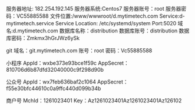服务器地址: 182.254.192.145
服务器系统:Centos7
服务器账号：root
服务器密码：VC55885588
文件位置:/www/wwwroot/d.mytimetech.com
Service:d-mytimetech.service
Service Location: /etc/systemd/system
Port:5020
域名:d.mytimetech.com
数据库名称：distribution
数据库账号：distribution
数据库密码：Zmkmx3hGrJWz6ySk

git
域名：git.mytimetech.com
账号：root
密码：Vc55885588

小程序
AppId：wxbe373e93bce1f59c
AppSecret：810706d6b87dfd32040000c9f298d90b

公众号
AppId：wx7feb636baf2c1064
AppSecret：f55e30bfc44610c0a9ffc440d099b34b

商户号
MchId：1261023401
Key：Az1261023401Az1261023401Az126102